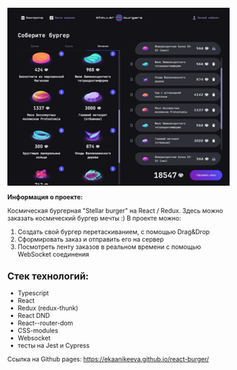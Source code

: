 

![Превью проекта Stellar Burger](./preview.jpg)

**Информация о проекте:**

Космическая бургерная "Stellar burger" на React / Redux. Здесь можно заказать космический бургер мечты :)
В проекте можно:
1. Cоздать свой бургер перетаскиванием, с помощью Drag&Drop
2. Сформировать заказ и отправить его на сервер
3. Посмотреть ленту заказов в реальном времени с помощью WebSocket соединения

## Стек технологий:

* Typescript 
* React
* Redux (redux-thunk)
* React DND
* React--router-dom
* CSS-modules
* Websocket
* тесты на Jest и Cypress




Ссылка на Github pages: https://ekaanikeeva.github.io/react-burger/
